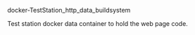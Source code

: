 docker-TestStation_http_data_buildsystem

Test station docker data container to hold the web page code.

